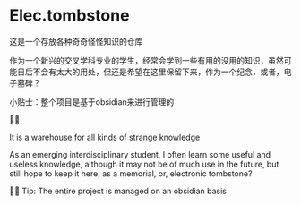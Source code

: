 # Elec.tombstone
 
这是一个存放各种奇奇怪怪知识的仓库

作为一个新兴的交叉学科专业的学生，经常会学到一些有用的没用的知识，虽然可能日后不会有太大的用处，但还是希望在这里保留下来，作为一个纪念，或者，电子墓碑？

小贴士：整个项目是基于obsidian来进行管理的

🤣🍻

It is a warehouse for all kinds of strange knowledge

As an emerging interdisciplinary student, I often learn some useful and useless knowledge, although it may not be of much use in the future, but still hope to keep it here, as a memorial, or, electronic tombstone?

🤣🍻
Tip: The entire project is managed on an obsidian basis